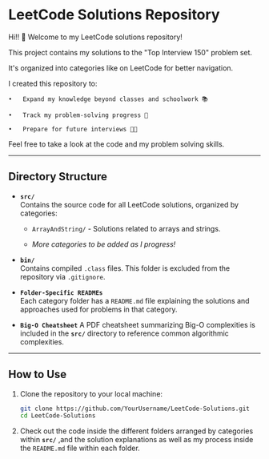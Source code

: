 # LeetCode Solutions Repository

Hi!! 👋
Welcome to my LeetCode solutions repository!

This project contains my solutions to the "Top Interview 150" problem set. 

It's organized into categories like on LeetCode for better navigation. 

I created this repository to:

	•	Expand my knowledge beyond classes and schoolwork 📚

	•	Track my problem-solving progress 📍

	•	Prepare for future interviews 👩‍💻

Feel free to take a look at the code and my problem solving skills.

---

## **Directory Structure**

- **`src/`**  
  Contains the source code for all LeetCode solutions, organized by categories:
  - `ArrayAndString/` - Solutions related to arrays and strings.
  
  - *More categories to be added as I progress!*

- **`bin/`**  
  Contains compiled `.class` files. This folder is excluded from the repository via `.gitignore`.

- **`Folder-Specific READMEs`**  
  Each category folder has a `README.md` file explaining the solutions and approaches used for problems in that category.

- **`Big-O Cheatsheet`**
  A PDF cheatsheet summarizing Big-O complexities is included in the **`src/`** directory to reference common algorithmic complexities.

---

## **How to Use**

1. Clone the repository to your local machine:
   ```bash
   git clone https://github.com/YourUsername/LeetCode-Solutions.git
   cd LeetCode-Solutions

2. Check out the code inside the different folders arranged by categories within **`src/`**
   ,and the solution explanations as well as my process inside the `README.md` file within each folder.